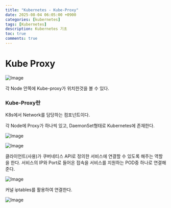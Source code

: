 ```yaml
---
title: "Kubernetes - Kube-Proxy"
date: 2025-08-04 06:05:00 +0900
categories: [kubernetes]
tags: [Kubernetes]
description: Kubernetes 기초
toc: true
comments: true
---
```


# Kube Proxy

![Image](https://prod-files-secure.s3.us-west-2.amazonaws.com/e6db513d-ec54-40ff-aa74-2487b0bcfe15/09fe6073-4730-4f06-b1f3-ec4d1c892eb3/Untitled.png?X-Amz-Algorithm=AWS4-HMAC-SHA256&X-Amz-Content-Sha256=UNSIGNED-PAYLOAD&X-Amz-Credential=ASIAZI2LB466VNS73CXU%2F20250804%2Fus-west-2%2Fs3%2Faws4_request&X-Amz-Date=20250804T070515Z&X-Amz-Expires=3600&X-Amz-Security-Token=IQoJb3JpZ2luX2VjEAYaCXVzLXdlc3QtMiJHMEUCIQCBwgslCIvHvXoU%2Ff9WI1mDpruW3cv7nWYLVvBy8uFs3AIgXBdlZv0JQdhX6v%2BH4y6HuU0HueRn4kEGoh1Zmpk3fI4q%2FwMIPxAAGgw2Mzc0MjMxODM4MDUiDGTfYOMw4ibUYIJthyrcAz2n3gkn817RMIig932oydZH5wGz%2FFcncq6t7AqXDHOkoq1yX4JSZZbtEZygpO81BZBkDd7TANL7dYIewm8txuDEiVFGVwH%2FDnPJ383CviZq9eSY8qshLbQGwW3NWfDTaIDC8%2FCvk3KfZZtatYepdwudMyuk%2BACM75ULny2tYu6aHAE8gV3lK6pvxu%2FqB92TR%2FfmlWZo4MeHVHgXT3T050XfDXYZ98TK8OnKM0gSsLFSsznj1cSNV%2B3%2BhpL2ZIJ0kDIAp7tKIIh5TT14FT6hwaH0e%2F5O1S3efEHjb6Tzm1nuzYk2bH8sC9ETHn8f5jBetoi61JAcGwZ8i6x35INfE1tov%2F5EfRoh2kX3FbWjOMi%2FMMDm8YY2H6FgDL1PMdCG1aFdh38Zc9bj9FDvRLp0D9slXdHppaxcltVeUtjW58%2B5fLyweB7zoaRnTuLB1EuaVD60THuosskkQIVkXimlIZVPsm8tJQ8GQRLRXSHl6Zi%2BI4VW1hheR9%2FmuJABMQlyvOnWVthlt1HXxQYSME5LzHUN3qVlb0%2Fj4XL7%2B4F3MEK62GIZdqqKLo%2FkQBkVMe7blXUW1tzmpFUSIhJ4zqEP%2B6id3DvSnGjkbO3H%2ByXaI3K%2FBD15TyMdERkHIQD3MIiNwcQGOqUBUegoBMym684myc9d4H6AkHQPTXYRFsI0%2FZGwJXdjDmIzEcX46ZPszjK9eLwPvKA%2FFTzHsEOLM8JwqwsQZuSgvkTkTyLKEOJyOMC2IydxYANtkZc0kiMtyp01ffqJbMRvrGVbBdyj7rEAqNN3F6coweDEEODvcEz6%2FqXkzaZWlJ3s1k4mbxSM2uFLB%2BsPa5Qlm3N%2F59%2Bkeb9u9MkTzJapY%2BAVGcJd&X-Amz-Signature=e7dc96413df8baa443c843736f90cab9c37228b412a11044026f0e00fd774daa&X-Amz-SignedHeaders=host&x-amz-checksum-mode=ENABLED&x-id=GetObject)

각 Node 안쪽에 Kube-proxy가 위치한것을 볼 수 있다.

### Kube-Proxy란

K8s에서 Network를 담당하는 컴포넌트이다.

각 Node에 Proxy가 하나씩 있고, DaemonSet형태로 Kubernetes에 존재한다.

![Image](https://prod-files-secure.s3.us-west-2.amazonaws.com/e6db513d-ec54-40ff-aa74-2487b0bcfe15/5523f286-c968-486e-bca5-1b7149e1bab4/Untitled.png?X-Amz-Algorithm=AWS4-HMAC-SHA256&X-Amz-Content-Sha256=UNSIGNED-PAYLOAD&X-Amz-Credential=ASIAZI2LB466VNS73CXU%2F20250804%2Fus-west-2%2Fs3%2Faws4_request&X-Amz-Date=20250804T070515Z&X-Amz-Expires=3600&X-Amz-Security-Token=IQoJb3JpZ2luX2VjEAYaCXVzLXdlc3QtMiJHMEUCIQCBwgslCIvHvXoU%2Ff9WI1mDpruW3cv7nWYLVvBy8uFs3AIgXBdlZv0JQdhX6v%2BH4y6HuU0HueRn4kEGoh1Zmpk3fI4q%2FwMIPxAAGgw2Mzc0MjMxODM4MDUiDGTfYOMw4ibUYIJthyrcAz2n3gkn817RMIig932oydZH5wGz%2FFcncq6t7AqXDHOkoq1yX4JSZZbtEZygpO81BZBkDd7TANL7dYIewm8txuDEiVFGVwH%2FDnPJ383CviZq9eSY8qshLbQGwW3NWfDTaIDC8%2FCvk3KfZZtatYepdwudMyuk%2BACM75ULny2tYu6aHAE8gV3lK6pvxu%2FqB92TR%2FfmlWZo4MeHVHgXT3T050XfDXYZ98TK8OnKM0gSsLFSsznj1cSNV%2B3%2BhpL2ZIJ0kDIAp7tKIIh5TT14FT6hwaH0e%2F5O1S3efEHjb6Tzm1nuzYk2bH8sC9ETHn8f5jBetoi61JAcGwZ8i6x35INfE1tov%2F5EfRoh2kX3FbWjOMi%2FMMDm8YY2H6FgDL1PMdCG1aFdh38Zc9bj9FDvRLp0D9slXdHppaxcltVeUtjW58%2B5fLyweB7zoaRnTuLB1EuaVD60THuosskkQIVkXimlIZVPsm8tJQ8GQRLRXSHl6Zi%2BI4VW1hheR9%2FmuJABMQlyvOnWVthlt1HXxQYSME5LzHUN3qVlb0%2Fj4XL7%2B4F3MEK62GIZdqqKLo%2FkQBkVMe7blXUW1tzmpFUSIhJ4zqEP%2B6id3DvSnGjkbO3H%2ByXaI3K%2FBD15TyMdERkHIQD3MIiNwcQGOqUBUegoBMym684myc9d4H6AkHQPTXYRFsI0%2FZGwJXdjDmIzEcX46ZPszjK9eLwPvKA%2FFTzHsEOLM8JwqwsQZuSgvkTkTyLKEOJyOMC2IydxYANtkZc0kiMtyp01ffqJbMRvrGVbBdyj7rEAqNN3F6coweDEEODvcEz6%2FqXkzaZWlJ3s1k4mbxSM2uFLB%2BsPa5Qlm3N%2F59%2Bkeb9u9MkTzJapY%2BAVGcJd&X-Amz-Signature=3a10fc6b6c4f29e28e2fb93e241d131df7d646e7a185460672eee335aa2896cf&X-Amz-SignedHeaders=host&x-amz-checksum-mode=ENABLED&x-id=GetObject)

![Image](https://prod-files-secure.s3.us-west-2.amazonaws.com/e6db513d-ec54-40ff-aa74-2487b0bcfe15/7d447a12-8224-41fc-b731-32344196224a/Untitled.png?X-Amz-Algorithm=AWS4-HMAC-SHA256&X-Amz-Content-Sha256=UNSIGNED-PAYLOAD&X-Amz-Credential=ASIAZI2LB466VNS73CXU%2F20250804%2Fus-west-2%2Fs3%2Faws4_request&X-Amz-Date=20250804T070515Z&X-Amz-Expires=3600&X-Amz-Security-Token=IQoJb3JpZ2luX2VjEAYaCXVzLXdlc3QtMiJHMEUCIQCBwgslCIvHvXoU%2Ff9WI1mDpruW3cv7nWYLVvBy8uFs3AIgXBdlZv0JQdhX6v%2BH4y6HuU0HueRn4kEGoh1Zmpk3fI4q%2FwMIPxAAGgw2Mzc0MjMxODM4MDUiDGTfYOMw4ibUYIJthyrcAz2n3gkn817RMIig932oydZH5wGz%2FFcncq6t7AqXDHOkoq1yX4JSZZbtEZygpO81BZBkDd7TANL7dYIewm8txuDEiVFGVwH%2FDnPJ383CviZq9eSY8qshLbQGwW3NWfDTaIDC8%2FCvk3KfZZtatYepdwudMyuk%2BACM75ULny2tYu6aHAE8gV3lK6pvxu%2FqB92TR%2FfmlWZo4MeHVHgXT3T050XfDXYZ98TK8OnKM0gSsLFSsznj1cSNV%2B3%2BhpL2ZIJ0kDIAp7tKIIh5TT14FT6hwaH0e%2F5O1S3efEHjb6Tzm1nuzYk2bH8sC9ETHn8f5jBetoi61JAcGwZ8i6x35INfE1tov%2F5EfRoh2kX3FbWjOMi%2FMMDm8YY2H6FgDL1PMdCG1aFdh38Zc9bj9FDvRLp0D9slXdHppaxcltVeUtjW58%2B5fLyweB7zoaRnTuLB1EuaVD60THuosskkQIVkXimlIZVPsm8tJQ8GQRLRXSHl6Zi%2BI4VW1hheR9%2FmuJABMQlyvOnWVthlt1HXxQYSME5LzHUN3qVlb0%2Fj4XL7%2B4F3MEK62GIZdqqKLo%2FkQBkVMe7blXUW1tzmpFUSIhJ4zqEP%2B6id3DvSnGjkbO3H%2ByXaI3K%2FBD15TyMdERkHIQD3MIiNwcQGOqUBUegoBMym684myc9d4H6AkHQPTXYRFsI0%2FZGwJXdjDmIzEcX46ZPszjK9eLwPvKA%2FFTzHsEOLM8JwqwsQZuSgvkTkTyLKEOJyOMC2IydxYANtkZc0kiMtyp01ffqJbMRvrGVbBdyj7rEAqNN3F6coweDEEODvcEz6%2FqXkzaZWlJ3s1k4mbxSM2uFLB%2BsPa5Qlm3N%2F59%2Bkeb9u9MkTzJapY%2BAVGcJd&X-Amz-Signature=719b19d67c8b0b62dc213194c8cb871ec1464c3bf48dc322413edc3fb6be92ed&X-Amz-SignedHeaders=host&x-amz-checksum-mode=ENABLED&x-id=GetObject)

클라이언트(사용)가 쿠버네티스 API로 정의한 서비스에 연결할 수 있도록 해주는 역할을 한다. 서비스의 IP와 Port로 들어온 접속을 서비스를 지원하는 POD중 하나로 연결해 준다.

![Image](https://prod-files-secure.s3.us-west-2.amazonaws.com/e6db513d-ec54-40ff-aa74-2487b0bcfe15/dcc268b3-5716-45ac-bf0b-63631615eda6/Untitled.png?X-Amz-Algorithm=AWS4-HMAC-SHA256&X-Amz-Content-Sha256=UNSIGNED-PAYLOAD&X-Amz-Credential=ASIAZI2LB466VNS73CXU%2F20250804%2Fus-west-2%2Fs3%2Faws4_request&X-Amz-Date=20250804T070515Z&X-Amz-Expires=3600&X-Amz-Security-Token=IQoJb3JpZ2luX2VjEAYaCXVzLXdlc3QtMiJHMEUCIQCBwgslCIvHvXoU%2Ff9WI1mDpruW3cv7nWYLVvBy8uFs3AIgXBdlZv0JQdhX6v%2BH4y6HuU0HueRn4kEGoh1Zmpk3fI4q%2FwMIPxAAGgw2Mzc0MjMxODM4MDUiDGTfYOMw4ibUYIJthyrcAz2n3gkn817RMIig932oydZH5wGz%2FFcncq6t7AqXDHOkoq1yX4JSZZbtEZygpO81BZBkDd7TANL7dYIewm8txuDEiVFGVwH%2FDnPJ383CviZq9eSY8qshLbQGwW3NWfDTaIDC8%2FCvk3KfZZtatYepdwudMyuk%2BACM75ULny2tYu6aHAE8gV3lK6pvxu%2FqB92TR%2FfmlWZo4MeHVHgXT3T050XfDXYZ98TK8OnKM0gSsLFSsznj1cSNV%2B3%2BhpL2ZIJ0kDIAp7tKIIh5TT14FT6hwaH0e%2F5O1S3efEHjb6Tzm1nuzYk2bH8sC9ETHn8f5jBetoi61JAcGwZ8i6x35INfE1tov%2F5EfRoh2kX3FbWjOMi%2FMMDm8YY2H6FgDL1PMdCG1aFdh38Zc9bj9FDvRLp0D9slXdHppaxcltVeUtjW58%2B5fLyweB7zoaRnTuLB1EuaVD60THuosskkQIVkXimlIZVPsm8tJQ8GQRLRXSHl6Zi%2BI4VW1hheR9%2FmuJABMQlyvOnWVthlt1HXxQYSME5LzHUN3qVlb0%2Fj4XL7%2B4F3MEK62GIZdqqKLo%2FkQBkVMe7blXUW1tzmpFUSIhJ4zqEP%2B6id3DvSnGjkbO3H%2ByXaI3K%2FBD15TyMdERkHIQD3MIiNwcQGOqUBUegoBMym684myc9d4H6AkHQPTXYRFsI0%2FZGwJXdjDmIzEcX46ZPszjK9eLwPvKA%2FFTzHsEOLM8JwqwsQZuSgvkTkTyLKEOJyOMC2IydxYANtkZc0kiMtyp01ffqJbMRvrGVbBdyj7rEAqNN3F6coweDEEODvcEz6%2FqXkzaZWlJ3s1k4mbxSM2uFLB%2BsPa5Qlm3N%2F59%2Bkeb9u9MkTzJapY%2BAVGcJd&X-Amz-Signature=8075871824b96bf6da0c8fd63c540249c74fbbb63d471523340fd9e22ca3d335&X-Amz-SignedHeaders=host&x-amz-checksum-mode=ENABLED&x-id=GetObject)

커널 iptables를 활용하여 연결한다.

![Image](https://prod-files-secure.s3.us-west-2.amazonaws.com/e6db513d-ec54-40ff-aa74-2487b0bcfe15/6019cdb1-f915-4906-990b-fe49a1f5b1b0/Untitled.png?X-Amz-Algorithm=AWS4-HMAC-SHA256&X-Amz-Content-Sha256=UNSIGNED-PAYLOAD&X-Amz-Credential=ASIAZI2LB466VNS73CXU%2F20250804%2Fus-west-2%2Fs3%2Faws4_request&X-Amz-Date=20250804T070515Z&X-Amz-Expires=3600&X-Amz-Security-Token=IQoJb3JpZ2luX2VjEAYaCXVzLXdlc3QtMiJHMEUCIQCBwgslCIvHvXoU%2Ff9WI1mDpruW3cv7nWYLVvBy8uFs3AIgXBdlZv0JQdhX6v%2BH4y6HuU0HueRn4kEGoh1Zmpk3fI4q%2FwMIPxAAGgw2Mzc0MjMxODM4MDUiDGTfYOMw4ibUYIJthyrcAz2n3gkn817RMIig932oydZH5wGz%2FFcncq6t7AqXDHOkoq1yX4JSZZbtEZygpO81BZBkDd7TANL7dYIewm8txuDEiVFGVwH%2FDnPJ383CviZq9eSY8qshLbQGwW3NWfDTaIDC8%2FCvk3KfZZtatYepdwudMyuk%2BACM75ULny2tYu6aHAE8gV3lK6pvxu%2FqB92TR%2FfmlWZo4MeHVHgXT3T050XfDXYZ98TK8OnKM0gSsLFSsznj1cSNV%2B3%2BhpL2ZIJ0kDIAp7tKIIh5TT14FT6hwaH0e%2F5O1S3efEHjb6Tzm1nuzYk2bH8sC9ETHn8f5jBetoi61JAcGwZ8i6x35INfE1tov%2F5EfRoh2kX3FbWjOMi%2FMMDm8YY2H6FgDL1PMdCG1aFdh38Zc9bj9FDvRLp0D9slXdHppaxcltVeUtjW58%2B5fLyweB7zoaRnTuLB1EuaVD60THuosskkQIVkXimlIZVPsm8tJQ8GQRLRXSHl6Zi%2BI4VW1hheR9%2FmuJABMQlyvOnWVthlt1HXxQYSME5LzHUN3qVlb0%2Fj4XL7%2B4F3MEK62GIZdqqKLo%2FkQBkVMe7blXUW1tzmpFUSIhJ4zqEP%2B6id3DvSnGjkbO3H%2ByXaI3K%2FBD15TyMdERkHIQD3MIiNwcQGOqUBUegoBMym684myc9d4H6AkHQPTXYRFsI0%2FZGwJXdjDmIzEcX46ZPszjK9eLwPvKA%2FFTzHsEOLM8JwqwsQZuSgvkTkTyLKEOJyOMC2IydxYANtkZc0kiMtyp01ffqJbMRvrGVbBdyj7rEAqNN3F6coweDEEODvcEz6%2FqXkzaZWlJ3s1k4mbxSM2uFLB%2BsPa5Qlm3N%2F59%2Bkeb9u9MkTzJapY%2BAVGcJd&X-Amz-Signature=c7f24e2593180327de9f1011466db0e880e2c5da25c5a69958d901898a6327ca&X-Amz-SignedHeaders=host&x-amz-checksum-mode=ENABLED&x-id=GetObject)


